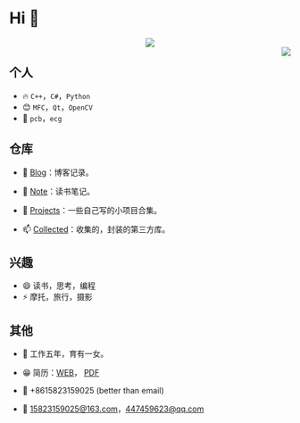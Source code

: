 # Hi 👋

<center><image src = "images/1626680761907.png"/></center>



<img align="right" src="https://github-readme-stats.vercel.app/api?username=GuidoLuo0521&show_icons=true&icon_color=CE1D2D&text_color=718096&bg_color=ffffff&hide_title=true" />

## 个人

* 🔥  `C++`，`C#`，`Python`
* 😊  `MFC`，`Qt`，`OpenCV`
* 👨  `pcb`，`ecg`



## 仓库

- 🔭 [Blog](https://github.com/GuidoLuo0521/Blog)：博客记录。

- 🌱 [Note](https://github.com/GuidoLuo0521/Notes)：读书笔记。

- 💬 [Projects](https://github.com/GuidoLuo0521/Projects)：一些自己写的小项目合集。

- 📫 [Collected](https://github.com/GuidoLuo0521/Collected)：收集的，封装的第三方库。

  

## 兴趣

- 😄  读书，思考，编程
- ⚡    摩托，旅行，摄影



## 其他

* 👨  工作五年，育有一女。

* 😁  简历：[WEB](https://guidoluo0521.github.io/)，  [PDF](https://guidoluo0521.github.io/罗吉熙的简历.pdf)
* 📱  +8615823159025  (better than email)
* 📧  15823159025@163.com，447459623@qq.com
